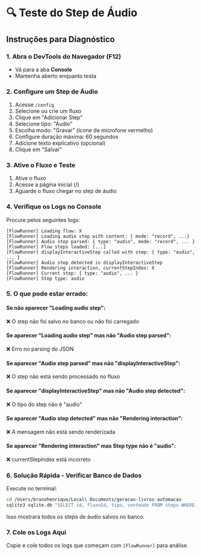 # 🔍 Teste do Step de Áudio

## Instruções para Diagnóstico

### 1. Abra o DevTools do Navegador (F12)
- Vá para a aba **Console**
- Mantenha aberto enquanto testa

### 2. Configure um Step de Áudio
1. Acesse `/config`
2. Selecione ou crie um fluxo
3. Clique em "Adicionar Step"
4. Selecione tipo: "Áudio"
5. Escolha modo: "Gravar" (ícone de microfone vermelho)
6. Configure duração máxima: 60 segundos
7. Adicione texto explicativo (opcional)
8. Clique em "Salvar"

### 3. Ative o Fluxo e Teste
1. Ative o fluxo
2. Acesse a página inicial (/)
3. Aguarde o fluxo chegar no step de áudio

### 4. Verifique os Logs no Console

Procure pelos seguintes logs:

```
[FlowRunner] Loading flow: X
[FlowRunner] Loading audio step with content: { mode: "record", ...}
[FlowRunner] Audio step parsed: { type: "audio", mode: "record", ... }
[FlowRunner] Flow steps loaded: [...]
[FlowRunner] displayInteractiveStep called with step: { type: "audio", ... }
[FlowRunner] Audio step detected in displayInteractiveStep
[FlowRunner] Rendering interaction, currentStepIndex: X
[FlowRunner] Current step: { type: "audio", ... }
[FlowRunner] Step type: audio
```

### 5. O que pode estar errado:

#### Se não aparecer "Loading audio step":
❌ O step não foi salvo no banco ou não foi carregado

#### Se aparecer "Loading audio step" mas não "Audio step parsed":
❌ Erro no parsing do JSON

#### Se aparecer "Audio step parsed" mas não "displayInteractiveStep":
❌ O step não está sendo processado no fluxo

#### Se aparecer "displayInteractiveStep" mas não "Audio step detected":
❌ O tipo do step não é "audio"

#### Se aparecer "Audio step detected" mas não "Rendering interaction":
❌ A mensagem não está sendo renderizada

#### Se aparecer "Rendering interaction" mas Step type não é "audio":
❌ currentStepIndex está incorreto

### 6. Solução Rápida - Verificar Banco de Dados

Execute no terminal:

```bash
cd /Users/brunohenrique/Local\ Documents/geracao-livros-automacao
sqlite3 sqlite.db "SELECT id, fluxoId, tipo, conteudo FROM steps WHERE tipo='audio';"
```

Isso mostrará todos os steps de áudio salvos no banco.

### 7. Cole os Logs Aqui

Copie e cole todos os logs que começam com `[FlowRunner]` para análise.
